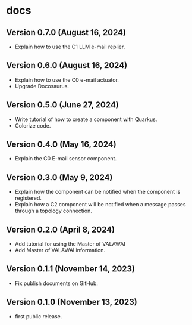 # docs

## Version 0.7.0 (August 16, 2024)

 - Explain how to use the C1 LLM e-mail replier.
 

## Version 0.6.0 (August 16, 2024)

 - Explain how to use the C0 e-mail actuator.
 - Upgrade Docosaurus.


## Version 0.5.0 (June 27, 2024)

 - Write tutorial of how to create a component with Quarkus.
 - Colorize code.
 
 
## Version 0.4.0 (May 16, 2024)

 - Explain the C0 E-mail sensor component.
 

## Version 0.3.0 (May 9, 2024)
 
 - Explain how the component can be notified when the component is registered.
 - Explain how a C2 component will be notified when a message passes through a
  topology connection.
 

## Version 0.2.0 (April 8, 2024)

 - Add tutorial for using the Master of VALAWAI
 - Add Master of VALAWAI information.


## Version 0.1.1 (November 14, 2023)

- Fix publish documents on GitHub.


## Version 0.1.0 (November 13, 2023)

 - first public release.

